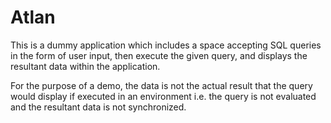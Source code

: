 # Atlan

This is a dummy application which includes a space accepting SQL queries in the form of user input, then execute the given query, and displays the resultant data within the application.

For the purpose of a demo, the data is not the actual result that the query would display if executed in an environment i.e. the query is not evaluated and the resultant data is not synchronized.
